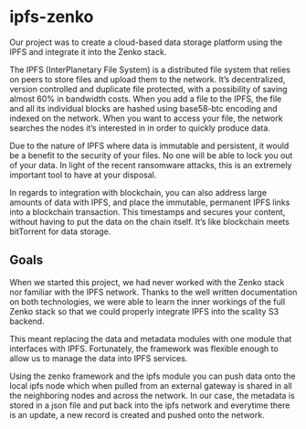 # ipfs-zenko

Our project was to create a cloud-based data storage platform using the IPFS and integrate it into the Zenko stack.

The IPFS (InterPlanetary File System) is a distributed file system that relies on peers to store files and upload them to the network. It’s decentralized, version controlled and duplicate file protected, with a possibility of saving almost 60% in bandwidth costs. When you add a file to the IPFS, the file and all its individual blocks are hashed using base58-btc encoding and indexed on the network. When you want to access your file, the network searches the nodes it’s interested in in order to quickly produce data. 

Due to the nature of IPFS where data is immutable and persistent, it would be a benefit to the security of your files. No one will be able to lock you out of your data. In light of the recent ransomware attacks, this is an extremely important tool to have at your disposal.

In regards to integration with blockchain, you can also address large amounts of data with IPFS, and place the immutable, permanent IPFS links into a blockchain transaction. This timestamps and secures your content, without having to put the data on the chain itself.
It’s like blockchain meets bitTorrent for data storage.

## Goals

When we started this project, we had never worked with the Zenko stack nor familiar with the IPFS network. Thanks to the well written documentation on both technologies, we were able to learn the inner workings of the full Zenko stack so that we could properly integrate IPFS into the scality S3 backend.

This meant replacing the data and metadata modules with one module that interfaces with IPFS. Fortunately, the framework was flexible enough to allow us to manage the data into IPFS services.

Using the zenko framework and the ipfs module you can push data onto the local ipfs node which when pulled from an external gateway is shared in all the neighboring nodes and across the network. In our case, the metadata is stored in a json file and put back into the ipfs network and everytime there is an update, a new record is created and pushed onto the network.
